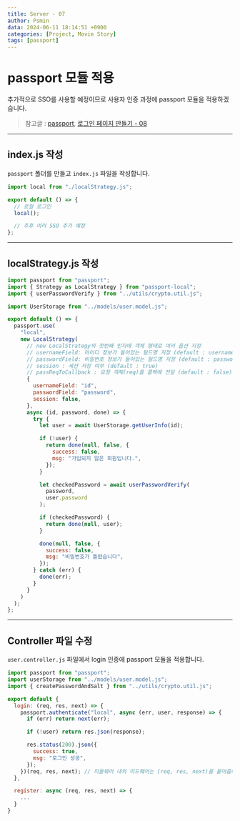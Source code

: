 ```yaml
---
title: Server - 07
author: Psmin
data: 2024-06-11 18:14:51 +0900
categories: [Project, Movie Story]
tags: [passport]
---
```


# passport 모듈 적용

추가적으로 SSO를 사용할 예정이므로 사용자 인증 과정에 passport 모듈을 적용하겠습니다.

> 참고글 : [passport](https://psmin1994.github.io/posts/passport/), [로그인 페이지 만들기 - 08](https://psmin1994.github.io/posts/login-08/)

---

## index.js 작성

`passport` 폴더를 만들고 `index.js` 파일을 작성합니다.

```js
import local from "./localStrategy.js";

export default () => {
  // 로컬 로그인
  local();

  // 추후 여러 SSO 추가 예정
};
```

---

## localStrategy.js 작성

```js
import passport from "passport";
import { Strategy as LocalStrategy } from "passport-local";
import { userPasswordVerify } from "../utils/crypto.util.js";

import UserStorage from "../models/user.model.js";

export default () => {
  passport.use(
    "local",
    new LocalStrategy(
      // new LocalStrategy의 첫번째 인자에 객체 형태로 여러 옵션 지정
      // usernameField: 아이디 정보가 들어있는 필드명 지정 (default : username)
      // passwordField: 비밀번호 정보가 들어있는 필드명 지정 (default : password)
      // session : 세션 저장 여부 (default : true)
      // passReqToCallback : 요청 객체(req)를 콜백에 전달 (default : false)
      {
        usernameField: "id",
        passwordField: "password",
        session: false,
      },
      async (id, password, done) => {
        try {
          let user = await UserStorage.getUserInfo(id);

          if (!user) {
            return done(null, false, {
              success: false,
              msg: "가입되지 않은 회원입니다.",
            });
          }

          let checkedPassword = await userPasswordVerify(
            password,
            user.password
          );

          if (checkedPassword) {
            return done(null, user);
          }

          done(null, false, {
            success: false,
            msg: "비밀번호가 틀렸습니다",
          });
        } catch (err) {
          done(err);
        }
      }
    )
  );
};
```

---

## Controller 파일 수정

`user.controller.js` 파일에서 login 인증에 passport 모듈을 적용합니다.

```js
import passport from "passport";
import userStorage from "../models/user.model.js";
import { createPasswordAndSalt } from "../utils/crypto.util.js";

export default {
  login: (req, res, next) => {
    passport.authenticate("local", async (err, user, response) => {
      if (err) return next(err);

      if (!user) return res.json(response);

      res.status(200).json({
        success: true,
        msg: "로그인 성공",
      });
    })(req, res, next); // 미들웨어 내의 미드뤠어는 (req, res, next)를 붙여줍니다.
  },

  register: async (req, res, next) => {
    ...
  }
}
```
